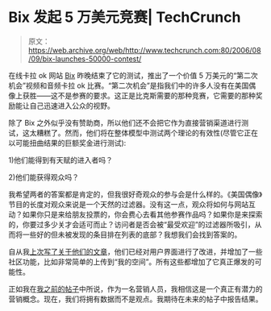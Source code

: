 # Bix 发起 5 万美元竞赛| TechCrunch

> 原文：<https://web.archive.org/web/http://www.techcrunch.com:80/2006/08/09/bix-launches-50000-contest/>

 [](https://web.archive.org/web/20161024120805/http://www.bix.com/) 在线卡拉 ok 网站 [Bix](https://web.archive.org/web/20161024120805/http://www.bix.com/) 昨晚结束了它的测试，推出了一个价值 5 万美元的“第二次机会”视频和音频卡拉 ok 比赛。“第二次机会”是指我们中的许多人没有在美国偶像上获胜——这不是参赛的要求。这正是比克斯需要的那种竞赛，它需要的那种奖励能让自己迅速进入公众的视野。

除了 Bix 之外似乎没有赞助商，所以他们还不会把它作为直接营销渠道进行测试，这太糟糕了。然而，他们将在整体模型中测试两个理论的有效性(尽管它正在以可能扭曲结果的巨额奖金进行测试):

1)他们能得到有天赋的进入者吗？

2)他们能获得观众吗？

我希望两者的答案都是肯定的，但我很好奇观众的参与会是什么样的。《美国偶像》节目的长度对观众来说是一个天然的过滤器。没有这一点，观众将如何与网站互动？如果你只是来给朋友投票的，你会费心去看其他参赛作品吗？如果你是来探索的，你要过多少关才会适可而止？访问者是否会被“最受欢迎”的过滤器所吸引，从而将一些好的但未被发现的条目排在列表的底部？我想我们会找到答案的。

自从我[上次写了关于他们的文章](https://web.archive.org/web/20161024120805/http://www.techcrunch.com/2006/07/17/bix-sees-green-in-online-contests/)，他们已经对用户界面进行了改进，并增加了一些社区功能，比如非常简单的上传到“我的空间”。所有这些都增加了它真正爆发的可能性。

正如我在[我之前的帖子](https://web.archive.org/web/20161024120805/http://www.techcrunch.com/2006/07/17/bix-sees-green-in-online-contests/)中所说，作为一名营销人员，我相信这是一个真正有潜力的营销概念。现在，我们将拥有数据而不是观点。我期待在未来的帖子中报告结果。